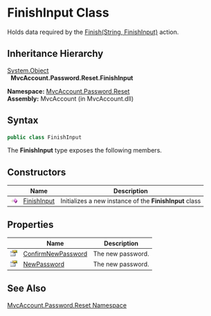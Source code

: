 FinishInput Class
=================
Holds data required by the [Finish(String, FinishInput)][1] action.


Inheritance Hierarchy
---------------------
[System.Object][2]  
  **MvcAccount.Password.Reset.FinishInput**  

**Namespace:** [MvcAccount.Password.Reset][3]  
**Assembly:** MvcAccount (in MvcAccount.dll)

Syntax
------

```csharp
public class FinishInput
```

The **FinishInput** type exposes the following members.


Constructors
------------

                 | Name             | Description                                             
---------------- | ---------------- | ------------------------------------------------------- 
![Public method] | [FinishInput][4] | Initializes a new instance of the **FinishInput** class 


Properties
----------

                   | Name                    | Description       
------------------ | ----------------------- | ----------------- 
![Public property] | [ConfirmNewPassword][5] | The new password. 
![Public property] | [NewPassword][6]        | The new password. 


See Also
--------
[MvcAccount.Password.Reset Namespace][3]  

[1]: ../ResetController/Finish_1.md
[2]: http://msdn.microsoft.com/en-us/library/e5kfa45b
[3]: ../README.md
[4]: _ctor.md
[5]: ConfirmNewPassword.md
[6]: NewPassword.md
[Public method]: ../../_icons/pubmethod.gif "Public method"
[Public property]: ../../_icons/pubproperty.gif "Public property"